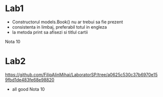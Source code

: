 # Lab1
- Constructorul models.Book() nu ar trebui sa fie prezent
- consistenta in limbaj, preferabil totul in engleza
- la metoda print sa afisezi si titlul cartii

Nota 10

# Lab2
https://github.com/FilipAlinMihai/LaboratorSP/tree/a0625c530c37b6970e159fbd1de483fe68e98820
- all good
Nota 10
